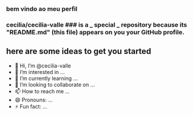### bem vindo ao meu perfil


 ### cecilia/cecilia-valle ###  is a _ special _ repository because its "README.md" (this file) appears on you your GitHub profile.

  here are some ideas to get you started 
-
 - 👋 Hi, I’m @cecilia-valle
- 👀 I’m interested in ...
- 🌱 I’m currently learning ...
- 💞️ I’m looking to collaborate on ...
- 📫 How to reach me ...
- 😄 Pronouns: ...
- ⚡ Fun fact: ...


